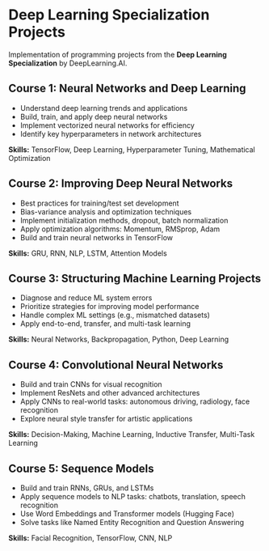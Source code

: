 # Deep Learning Specialization Projects

Implementation of programming projects from the **Deep Learning Specialization** by DeepLearning.AI.

## Course 1: Neural Networks and Deep Learning
- Understand deep learning trends and applications  
- Build, train, and apply deep neural networks  
- Implement vectorized neural networks for efficiency  
- Identify key hyperparameters in network architectures  

**Skills:** TensorFlow, Deep Learning, Hyperparameter Tuning, Mathematical Optimization  

## Course 2: Improving Deep Neural Networks 
- Best practices for training/test set development  
- Bias-variance analysis and optimization techniques  
- Implement initialization methods, dropout, batch normalization  
- Apply optimization algorithms: Momentum, RMSprop, Adam  
- Build and train neural networks in TensorFlow  

**Skills:** GRU, RNN, NLP, LSTM, Attention Models  

## Course 3: Structuring Machine Learning Projects
- Diagnose and reduce ML system errors  
- Prioritize strategies for improving model performance  
- Handle complex ML settings (e.g., mismatched datasets)  
- Apply end-to-end, transfer, and multi-task learning  

**Skills:** Neural Networks, Backpropagation, Python, Deep Learning  

## Course 4: Convolutional Neural Networks 
- Build and train CNNs for visual recognition  
- Implement ResNets and other advanced architectures  
- Apply CNNs to real-world tasks: autonomous driving, radiology, face recognition  
- Explore neural style transfer for artistic applications  

**Skills:** Decision-Making, Machine Learning, Inductive Transfer, Multi-Task Learning  

## Course 5: Sequence Models 
- Build and train RNNs, GRUs, and LSTMs  
- Apply sequence models to NLP tasks: chatbots, translation, speech recognition  
- Use Word Embeddings and Transformer models (Hugging Face)  
- Solve tasks like Named Entity Recognition and Question Answering  

**Skills:** Facial Recognition, TensorFlow, CNN, NLP  
